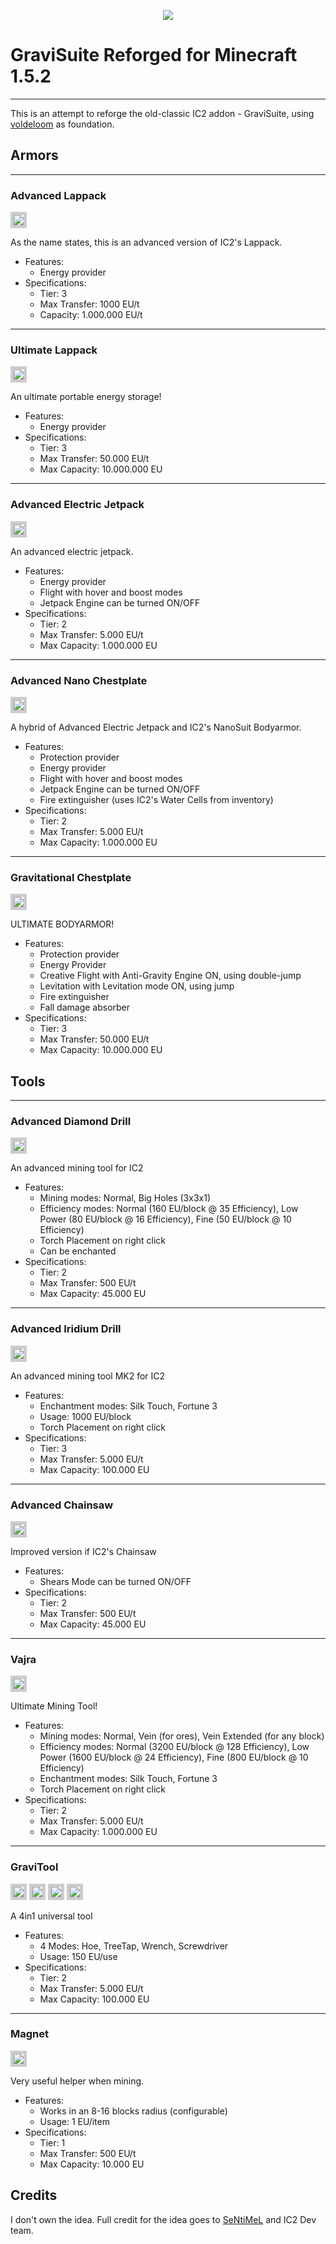 <p align="center">
    <img src="./preview.png">
</p>

# GraviSuite Reforged for Minecraft 1.5.2
 - - - 
This is an attempt to reforge the old-classic IC2 addon - GraviSuite, using [voldeloom](https://github.com/CrackedPolishedBlackstoneBricksMC/voldeloom) as foundation. 

## Armors
 - - -
### Advanced Lappack
<img src="demo/items/armor/advanced_lappack.png" style="border: solid 5px #CCC">

As the name states, this is an advanced version of IC2's Lappack.
 - Features: 
   - Energy  provider
 - Specifications:
   - Tier: 3
   - Max Transfer: 1000 EU/t
   - Capacity: 1.000.000 EU/t
 - - - 
### Ultimate Lappack
<img src="demo/items/armor/ultimate_lappack.png" style="border: solid 5px #CCC">

An ultimate portable energy storage!
 - Features: 
   - Energy provider
 - Specifications:
   - Tier: 3
   - Max Transfer: 50.000 EU/t
   - Max Capacity: 10.000.000 EU
 - - - 
### Advanced Electric Jetpack
<img src="demo/items/armor/advanced_jetpack.png" style="border: solid 5px #CCC">

An advanced electric jetpack.
- Features: 
  - Energy provider 
  - Flight with hover and boost modes
  - Jetpack Engine can be turned ON/OFF
- Specifications:
    - Tier: 2
    - Max Transfer: 5.000 EU/t
    - Max Capacity: 1.000.000 EU
 - - - - 
### Advanced Nano Chestplate
<img src="demo/items/armor/advanced_nano.png" style="border: solid 5px #CCC">

A hybrid of Advanced Electric Jetpack and IC2's NanoSuit Bodyarmor.
- Features: 
  - Protection provider 
  - Energy provider 
  - Flight with hover and boost modes 
  - Jetpack Engine can be turned ON/OFF
  - Fire extinguisher (uses IC2's Water Cells from inventory)
- Specifications:
    - Tier: 2
    - Max Transfer: 5.000 EU/t
    - Max Capacity: 1.000.000 EU
 - - - - 
### Gravitational Chestplate
<img src="demo/items/armor/advanced_quant.png" style="border: solid 5px #CCC">

ULTIMATE BODYARMOR!
- Features:
    - Protection provider
    - Energy Provider
    - Creative Flight with Anti-Gravity Engine ON, using double-jump
    - Levitation with Levitation mode ON, using jump
    - Fire extinguisher
    - Fall damage absorber
- Specifications:
    - Tier: 3
    - Max Transfer: 50.000 EU/t
    - Max Capacity: 10.000.000 EU

## Tools
 - - -
### Advanced Diamond Drill
<img src="demo/items/advanced_diamond_drill.png" style="border: solid 5px #CCC">

An advanced mining tool for IC2
- Features:
    - Mining modes: Normal, Big Holes (3x3x1)
    - Efficiency modes: Normal (160 EU/block @ 35 Efficiency), Low Power (80 EU/block @ 16 Efficiency), Fine (50 EU/block @ 10 Efficiency)
    - Torch Placement on right click
    - Can be enchanted
- Specifications:
    - Tier: 2
    - Max Transfer: 500 EU/t
    - Max Capacity: 45.000 EU
 - - -
### Advanced Iridium Drill
<img src="demo/items/advanced_iridium_drill.png" style="border: solid 5px #CCC">

An advanced mining tool MK2 for IC2
- Features:
    - Enchantment modes: Silk Touch, Fortune 3
    - Usage: 1000 EU/block
    - Torch Placement on right click
- Specifications:
    - Tier: 3
    - Max Transfer: 5.000 EU/t
    - Max Capacity: 100.000 EU
 - - -
### Advanced Chainsaw
<img src="demo/items/advanced_chainsaw.png" style="border: solid 5px #CCC">

Improved version if IC2's Chainsaw
- Features:
    - Shears Mode can be turned ON/OFF
- Specifications:
    - Tier: 2
    - Max Transfer: 500 EU/t
    - Max Capacity: 45.000 EU
 - - -
### Vajra
<img src="demo/items/vajra.png" style="border: solid 5px #CCC">

Ultimate Mining Tool!
- Features:
    - Mining modes: Normal, Vein (for ores), Vein Extended (for any block)
    - Efficiency modes: Normal (3200 EU/block @ 128 Efficiency), Low Power (1600 EU/block @ 24 Efficiency), Fine (800 EU/block @ 10 Efficiency)
    - Enchantment modes: Silk Touch, Fortune 3
    - Torch Placement on right click
- Specifications:
    - Tier: 2
    - Max Transfer: 5.000 EU/t
    - Max Capacity: 1.000.000 EU
 - - -
### GraviTool
<img src="demo/items/gravitool/hoe.png" style="border: solid 5px #CCC"> <img src="demo/items/gravitool/treetap.png" style="border: solid 5px #CCC"> <img src="demo/items/gravitool/wrench.png" style="border: solid 5px #CCC"> <img src="demo/items/gravitool/screwdriver.png" style="border: solid 5px #CCC">

A 4in1 universal tool  
- Features:
    - 4 Modes: Hoe, TreeTap, Wrench, Screwdriver
    - Usage: 150 EU/use
- Specifications:
    - Tier: 2
    - Max Transfer: 5.000 EU/t
    - Max Capacity: 100.000 EU
 - - -
### Magnet
<img src="demo/items/magnet.png" style="border: solid 5px #CCC">

Very useful helper when mining.
- Features:
    - Works in an 8-16 blocks radius (configurable)
    - Usage: 1 EU/item
- Specifications:
    - Tier: 1
    - Max Transfer: 500 EU/t
    - Max Capacity: 10.000 EU
## Credits
I don't own the idea. Full credit for the idea goes to [SeNtiMeL](https://forum.industrial-craft.net/thread/6915-ic2-exp-1-7-10-gravitation-suite-v2-0-3/) and IC2 Dev team. 